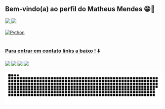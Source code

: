 ## Bem-vindo(a) ao perfil do Matheus Mendes 😁🤖

 <div>
   <a href="https://github.com/Mendes-16">
   <img height="180em" src="https://github-readme-stats.vercel.app/api?username=Mendes-16&show_icons=true&theme=tokyonight&include_all_commits=true&count_private=true"/>
   <img height="180em" src="https://github-readme-stats.vercel.app/api/top-langs/?username=Mendes-16&layout=compact&langs_count=6&theme=tokyonight"/>

</div>
<div style="display: inline_block"><br>
<img align="center" alt="Python" heigth="30" width="40" src="https://cdn.jsdelivr.net/gh/devicons/devicon/icons/python/python-original.svg" />
</div>
 
 <br>
 
  ### Para entrar em contato links a baixo ! ⬇️
 
<div> 
  <a href="https://www.instagram.com/matheus.mendees/" target="_blank"><img src="https://img.shields.io/badge/-Instagram-%23E4405F?style=for-the-badge&logo=instagram&logoColor=white" target="_blank"></a>
 <a href= target="_blank"><img src="https://img.shields.io/badge/Discord-7289DA?style=for-the-badge&logo=discord&logoColor=white" target="_blank"></a> 
  <a href = "mailto:matheus.meendees.s@gmail.com"><img src="https://img.shields.io/badge/-Gmail-%23333?style=for-the-badge&logo=gmail&logoColor=white" target="_blank"></a>
  <a href="" target="_blank"><img src="https://img.shields.io/badge/-LinkedIn-%230077B5?style=for-the-badge&logo=linkedin&logoColor=white" target="_blank"></a> 
 
  ![Snake animation](https://github.com/Mendes-16/Mendes-16/blob/output/github-contribution-grid-snake.svg)

</div>
 
